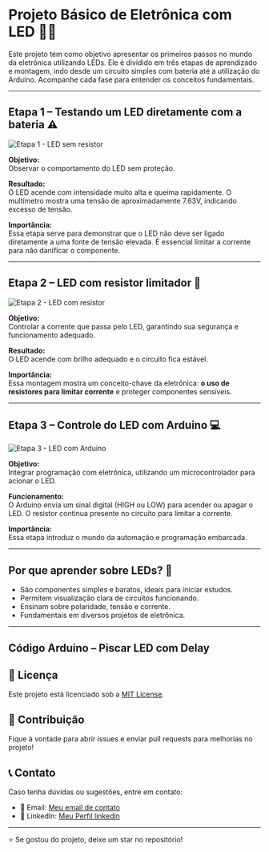 # Projeto Básico de Eletrônica com LED 🔌💡

Este projeto tem como objetivo apresentar os primeiros passos no mundo da eletrônica utilizando LEDs. Ele é dividido em três etapas de aprendizado e montagem, indo desde um circuito simples com bateria até a utilização do Arduino. Acompanhe cada fase para entender os conceitos fundamentais.

---

## Etapa 1 – Testando um LED diretamente com a bateria ⚠️

![Etapa 1 - LED sem resistor](https://github.com/user-attachments/assets/434fac46-d14f-4e58-990f-fc7038e816e8)

**Objetivo:**  
Observar o comportamento do LED sem proteção.

**Resultado:**  
O LED acende com intensidade muito alta e queima rapidamente. O multímetro mostra uma tensão de aproximadamente 7.63V, indicando excesso de tensão.

**Importância:**  
Essa etapa serve para demonstrar que o LED não deve ser ligado diretamente a uma fonte de tensão elevada. É essencial limitar a corrente para não danificar o componente.

---

## Etapa 2 – LED com resistor limitador 🔧

![Etapa 2 - LED com resistor](https://github.com/user-attachments/assets/dd60bcaa-8260-4c8b-b34c-2fcbf57e1f61)

**Objetivo:**  
Controlar a corrente que passa pelo LED, garantindo sua segurança e funcionamento adequado.

**Resultado:**  
O LED acende com brilho adequado e o circuito fica estável.

**Importância:**  
Essa montagem mostra um conceito-chave da eletrônica: **o uso de resistores para limitar corrente** e proteger componentes sensíveis.

---

## Etapa 3 – Controle do LED com Arduino 💻

![Etapa 3 - LED com Arduino](https://github.com/user-attachments/assets/8c0675f2-9d9e-4643-a7bc-ffa4b5db8ecb)

**Objetivo:**  
Integrar programação com eletrônica, utilizando um microcontrolador para acionar o LED.

**Funcionamento:**  
O Arduino envia um sinal digital (HIGH ou LOW) para acender ou apagar o LED. O resistor continua presente no circuito para limitar a corrente.

**Importância:**  
Essa etapa introduz o mundo da automação e programação embarcada.

---

## Por que aprender sobre LEDs? 🌟

- São componentes simples e baratos, ideais para iniciar estudos.
- Permitem visualização clara de circuitos funcionando.
- Ensinam sobre polaridade, tensão e corrente.
- Fundamentais em diversos projetos de eletrônica.

---

## Código Arduino – Piscar LED com Delay


<h2>📄 Licença</h2>
<p>Este projeto está licenciado sob a <a href="LICENSE">MIT License</a>.</p>
    
<h2>🤝 Contribuição</h2>
<p>Fique à vontade para abrir issues e enviar pull requests para melhorias no projeto!</p>
    
<h2>📞 Contato</h2>
<p>Caso tenha dúvidas ou sugestões, entre em contato:</p>
<ul>
    <li>📧 Email: <a href="mailto:santossilvahenrygabriel58@gmail.com">Meu email de contato</a></li>
    <li>🔗 LinkedIn: <a href="www.linkedin.com/in/henry-gabriel-santos-silva-6ba776209">Meu Perfil linkedin</a></li>
</ul>
    
<hr>
    
<p>⭐ Se gostou do projeto, deixe um star no repositório!</p>

